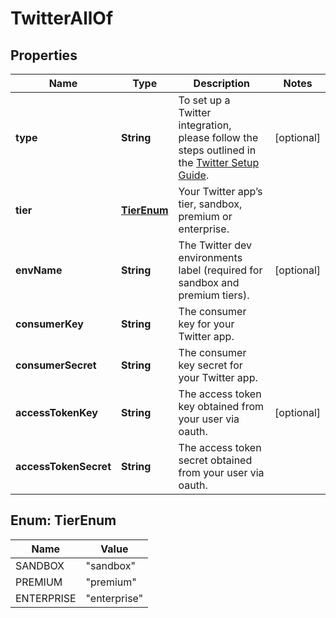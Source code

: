 

# TwitterAllOf

## Properties

Name | Type | Description | Notes
------------ | ------------- | ------------- | -------------
**type** | **String** | To set up a Twitter integration, please follow the steps outlined in the [Twitter Setup Guide](https://docs.smooch.io/guide/twitter/#setup).  |  [optional]
**tier** | [**TierEnum**](#TierEnum) | Your Twitter app’s tier, sandbox, premium or enterprise. | 
**envName** | **String** | The Twitter dev environments label (required for sandbox and premium tiers). |  [optional]
**consumerKey** | **String** | The consumer key for your Twitter app. | 
**consumerSecret** | **String** | The consumer key secret for your Twitter app. | 
**accessTokenKey** | **String** | The access token key obtained from your user via oauth. |  [optional]
**accessTokenSecret** | **String** | The access token secret obtained from your user via oauth. | 



## Enum: TierEnum

Name | Value
---- | -----
SANDBOX | &quot;sandbox&quot;
PREMIUM | &quot;premium&quot;
ENTERPRISE | &quot;enterprise&quot;



